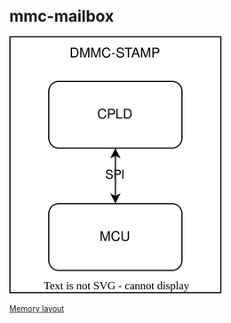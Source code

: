 # mmc-mailbox

![Block diagram](doc/mmc-mailbox.svg)

[Memory layout](doc/mmc-fpga-data-interface.md)
